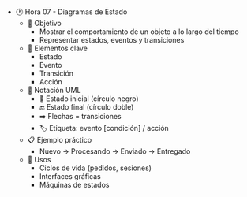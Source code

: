 - 🕐 Hora 07 - Diagramas de Estado
  - 🎯 Objetivo
    - Mostrar el comportamiento de un objeto a lo largo del tiempo
    - Representar estados, eventos y transiciones
  - 📌 Elementos clave
    - Estado
    - Evento
    - Transición
    - Acción
  - 🧰 Notación UML
    - 🔵 Estado inicial (círculo negro)
    - 🔚 Estado final (círculo doble)
    - ➡️ Flechas = transiciones
    - 🏷️ Etiqueta: evento [condición] / acción
  - 📋 Ejemplo práctico
    - Nuevo → Procesando → Enviado → Entregado
  - 🧠 Usos
    - Ciclos de vida (pedidos, sesiones)
    - Interfaces gráficas
    - Máquinas de estados
